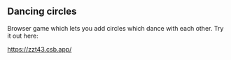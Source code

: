## Dancing circles

Browser game which lets you add circles which dance with each other. Try it out here:

https://zzt43.csb.app/
